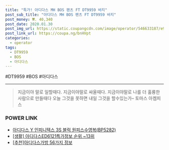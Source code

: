 ```yaml
--- 
title: "특가! 아디다스 MH BOS 팬츠 FT DT9959 바지" 
post_sub_title: "아디다스 MH BOS 팬츠 FT DT9959 바지" 
post_money: ₩. 40,340 
post_date: 2020.01.30 
post_img_url: https://static.coupangcdn.com/image/operator/546633187/e9786d6c-494c-6565-d3ef-34515263f6aa.jpg 
post_link_url: https://coupa.ng/bnHVpt 
categories: 
  - operator 
tags: 
  - DT9959 
  - BOS 
  - 아디다스 
--- 
```

  #DT9959 #BOS #아디다스 
<hr> 

> 지금이야 말로 일할때다. 지금이야말로 싸울때다. 지금이야말로 나를 더 훌륭한 사람으로 만들때다 오늘 그것을 못하면 내일 그것을 할수있는가–  토마스 아켐피스 


### POWER LINK

* <a href="https://blog.naver.com/santokki14/221784260550" target="_blank">아디다스 Y 인피니텍스 3S 블럭 원피스수영복(BP5282)</a>
* <a href="https://blog.naver.com/sakai111/221774792395" target="_blank"> [생활] 아디다스ED6121특가정보 순위 ~13위</a>
* <a href="https://blog.naver.com/fasyy4321/221789659238" target="_blank">[추천]아디다스가방 56가지 정보</a>
